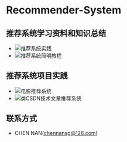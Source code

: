 # Recommender-System

## 推荐系统学习资料和知识总结

  - ![推荐系统实践](./推荐系统学习总结/推荐系统实践)
  - ![推荐系统简明教程](./推荐系统学习总结/推荐系统简明教程)
  
## 推荐系统项目实践

  - ![电影推荐系统](./推荐系统项目实践/电影推荐系统)
  - ![类CSDN技术文章推荐系统](./推荐系统项目实践/类CSDN技术文章推荐系统)

## 联系方式

  - CHEN NAN(chennansg@126.com)
